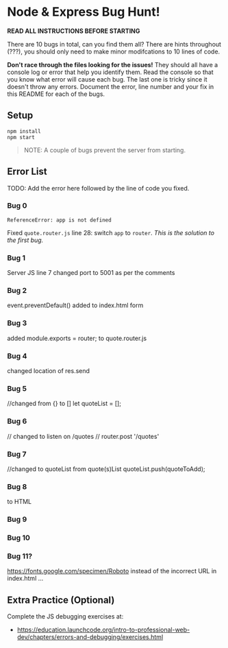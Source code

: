 # Node & Express Bug Hunt!

**READ ALL INSTRUCTIONS BEFORE STARTING**

There are 10 bugs in total, can you find them all? There are hints throughout (???), you should only need to make minor modifcations to 10 lines of code.

**Don't race through the files looking for the issues!** They should all have a console log or error that help you identify them. Read the console so that you know what error will cause each bug. The last one is tricky since it doesn't throw any errors. Document the error, line number and your fix in this README for each of the bugs.

## Setup
```
npm install
npm start
```

> NOTE: A couple of bugs prevent the server from starting.

## Error List

TODO: Add the error here followed by the line of code you fixed.

### Bug 0

`ReferenceError: app is not defined`

Fixed `quote.router.js` line 28: switch `app` to `router`. _This is the solution to the first bug._

### Bug 1
Server JS line 7 changed port to 5001 as per the comments
### Bug 2
event.preventDefault() added to index.html form
### Bug 3
added module.exports = router; to quote.router.js
### Bug 4
changed location of res.send
### Bug 5
//changed from {} to []
let quoteList = [];
### Bug 6
// changed to listen on /quotes
// router.post '/quotes'
### Bug 7
 //changed to quoteList from quote(s)List
    quoteList.push(quoteToAdd);
### Bug 8
 <!-- Stylesheet added /--> to HTML
### Bug 9

### Bug 10

### Bug 11?
https://fonts.google.com/specimen/Roboto instead of the incorrect URL in index.html
...

## Extra Practice (Optional)

Complete the JS debugging exercises at:

- https://education.launchcode.org/intro-to-professional-web-dev/chapters/errors-and-debugging/exercises.html
